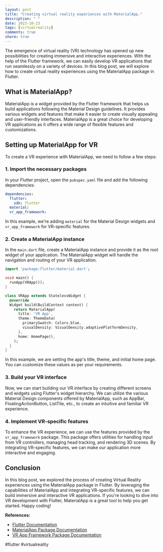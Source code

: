 ```yaml
---
layout: post
title: "Creating virtual reality experiences with MaterialApp."
description: " "
date: 2023-10-23
tags: [virtualreality]
comments: true
share: true
---
```


The emergence of virtual reality (VR) technology has opened up new possibilities for creating immersive and interactive experiences. With the help of the Flutter framework, we can easily develop VR applications that run seamlessly on a variety of devices. In this blog post, we will explore how to create virtual reality experiences using the MaterialApp package in Flutter.

## What is MaterialApp?

MaterialApp is a widget provided by the Flutter framework that helps us build applications following the Material Design guidelines. It provides various widgets and features that make it easier to create visually appealing and user-friendly interfaces. MaterialApp is a great choice for developing VR applications as it offers a wide range of flexible features and customizations.

## Setting up MaterialApp for VR

To create a VR experience with MaterialApp, we need to follow a few steps:

### 1. Import the necessary packages

In your Flutter project, open the `pubspec.yaml` file and add the following dependencies:

```yaml
dependencies:
  flutter:
    sdk: flutter
  material:
  vr_app_framework:
```

In this example, we're adding `material` for the Material Design widgets and `vr_app_framework` for VR-specific features.

### 2. Create a MaterialApp instance

In the `main.dart` file, create a MaterialApp instance and provide it as the root widget of your application. The MaterialApp widget will handle the navigation and routing of your VR application.

```dart
import 'package:flutter/material.dart';

void main() {
  runApp(VRApp());
}

class VRApp extends StatelessWidget {
  @override
  Widget build(BuildContext context) {
    return MaterialApp(
      title: 'VR App',
      theme: ThemeData(
        primarySwatch: Colors.blue,
        visualDensity: VisualDensity.adaptivePlatformDensity,
      ),
      home: HomePage(),
    );
  }
}
```

In this example, we are setting the app's title, theme, and initial home page. You can customize these values as per your requirements.

### 3. Build your VR interface

Now, we can start building our VR interface by creating different screens and widgets using Flutter's widget hierarchy. We can utilize the various Material Design components offered by MaterialApp, such as AppBar, FloatingActionButton, ListTile, etc., to create an intuitive and familiar VR experience.

### 4. Implement VR-specific features

To enhance the VR experience, we can use the features provided by the `vr_app_framework` package. This package offers utilities for handling input from VR controllers, managing head tracking, and rendering 3D scenes. By integrating VR-specific features, we can make our application more interactive and engaging.

## Conclusion

In this blog post, we explored the process of creating Virtual Reality experiences using the MaterialApp package in Flutter. By leveraging the capabilities of MaterialApp and integrating VR-specific features, we can build immersive and interactive VR applications. If you're looking to dive into VR development with Flutter, MaterialApp is a great tool to help you get started. Happy coding!

**References:**

- [Flutter Documentation](https://flutter.dev/)
- [MaterialApp Package Documentation](https://pub.dev/packages/material)
- [VR App Framework Package Documentation](https://pub.dev/packages/vr_app_framework)

#flutter #virtualreality